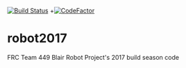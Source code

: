 [![Build Status](https://travis-ci.org/blair-robot-project/robot2017.svg?branch=master)](https://travis-ci.org/blair-robot-project/robot2017)
+[![CodeFactor](https://www.codefactor.io/repository/github/blair-robot-project/robot2017/badge/master)](https://www.codefactor.io/repository/github/blair-robot-project/robot2017/overview/master)
# robot2017
FRC Team 449 Blair Robot Project's 2017 build season code
